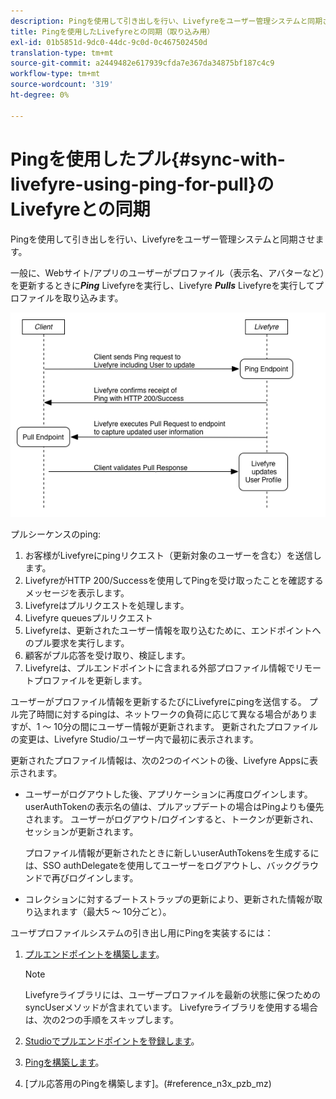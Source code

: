 ```yaml
---
description: Pingを使用して引き出しを行い、Livefyreをユーザー管理システムと同期させます。
title: Pingを使用したLivefyreとの同期（取り込み用）
exl-id: 01b5851d-9dc0-44dc-9c0d-0c467502450d
translation-type: tm+mt
source-git-commit: a2449482e617939cfda7e367da34875bf187c4c9
workflow-type: tm+mt
source-wordcount: '319'
ht-degree: 0%

---
```


# Pingを使用したプル{#sync-with-livefyre-using-ping-for-pull}のLivefyreとの同期

Pingを使用して引き出しを行い、Livefyreをユーザー管理システムと同期させます。

一般に、Webサイト/アプリのユーザーがプロファイル（表示名、アバターなど）を更新するときに&#x200B;***Ping*** Livefyreを実行し、Livefyre ***Pulls*** Livefyreを実行してプロファイルを取り込みます。

![](assets/Ping-for-Pull.png)

プルシーケンスのping:

1. お客様がLivefyreにpingリクエスト（更新対象のユーザーを含む）を送信します。
1. LivefyreがHTTP 200/Successを使用してPingを受け取ったことを確認するメッセージを表示します。
1. Livefyreはプルリクエストを処理します。
1. Livefyre queuesプルリクエスト
1. Livefyreは、更新されたユーザー情報を取り込むために、エンドポイントへのプル要求を実行します。
1. 顧客がプル応答を受け取り、検証します。
1. Livefyreは、プルエンドポイントに含まれる外部プロファイル情報でリモートプロファイルを更新します。

ユーザーがプロファイル情報を更新するたびにLivefyreにpingを送信する。 プル完了時間に対するpingは、ネットワークの負荷に応じて異なる場合がありますが、1 ～ 10分の間にユーザー情報が更新されます。 更新されたプロファイルの変更は、Livefyre Studio/ユーザー内で最初に表示されます。

更新されたプロファイル情報は、次の2つのイベントの後、Livefyre Appsに表示されます。

* ユーザーがログアウトした後、アプリケーションに再度ログインします。 userAuthTokenの表示名の値は、プルアップデートの場合はPingよりも優先されます。 ユーザーがログアウト/ログインすると、トークンが更新され、セッションが更新されます。

   プロファイル情報が更新されたときに新しいuserAuthTokensを生成するには、SSO authDelegateを使用してユーザーをログアウトし、バックグラウンドで再びログインします。

* コレクションに対するブートストラップの更新により、更新された情報が取り込まれます（最大5 ～ 10分ごと）。

ユーザプロファイルシステムの引き出し用にPingを実装するには：

1. [プルエンドポイントを構築します](#t_build_the_pull_endpoint)。

   >[!NOTE]
   >
   >Livefyreライブラリには、ユーザープロファイルを最新の状態に保つためのsyncUserメソッドが含まれています。 Livefyreライブラリを使用する場合は、次の2つの手順をスキップします。

1. [Studioでプルエンドポイントを登録します](#register_the_endpoint_with_studio)。
1. [Pingを構築します](#t_build_the_ping)。
1. [プル応答用のPingを構築します]。(#reference_n3x_pzb_mz)
